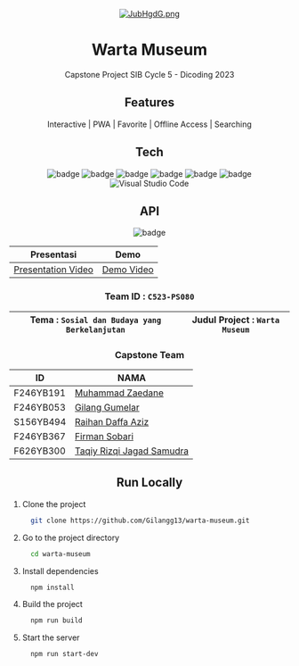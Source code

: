 <div align="center">
  
  <a href="https://freeimage.host/id"><img src="https://iili.io/JubHgdG.png" alt="JubHgdG.png" border="0"></a>
  
# Warta Museum 

Capstone Project SIB Cycle 5 - Dicoding 2023
  
## Features

 Interactive | PWA | Favorite | Offline Access | Searching

  
## Tech

![badge](https://img.shields.io/badge/Node.js-43853D?style=for-the-badge&logo=node.js&logoColor=white)
![badge](https://img.shields.io/badge/JavaScript-F7DF1E?style=for-the-badge&logo=javascript&logoColor=black)
![badge](https://img.shields.io/badge/HTML5-E34F26?style=for-the-badge&logo=html5&logoColor=white)
![badge](https://img.shields.io/badge/CSS3-1572B6?style=for-the-badge&logo=css3&logoColor=white)
![badge](https://img.shields.io/badge/Bootstrap-563D7C?style=for-the-badge&logo=bootstrap&logoColor=white)
![badge](https://img.shields.io/badge/eslint-3A33D1?style=for-the-badge&logo=eslint&logoColor=white)
![Visual Studio Code](https://img.shields.io/badge/Visual%20Studio%20Code-0078d7.svg?style=for-the-badge&logo=visual-studio-code&logoColor=white)

  
## API
![badge](https://img.shields.io/badge/Express.js-404D59?style=for-the-badge)


  | Presentasi | Demo |
  ----------|---------
 [Presentation Video](https://youtu.be/s4BxiYMD1Lg) | [Demo Video](https://youtu.be/TybFl7CRLmA) 

  
 ### Team ID : `C523-PS080`
| Tema : `Sosial dan Budaya yang Berkelanjutan`  |  Judul Project : `Warta Museum` |
 ----------------------------- |----------------------------------- 
 ### Capstone Team
 | ID | NAMA |
  ----------------|------------------
  F246YB191 | [Muhammad Zaedane](https://github.com/kerandamonyet)
  F246YB053 | [Gilang Gumelar](https://github.com/Gilangg13)
  S156YB494 | [Raihan Daffa Aziz](https://github.com/raihanndaffaa)
  F246YB367 | [Firman Sobari](https://github.com/FirmanSobari)
  F626YB300 | [Taqiy Rizqi Jagad Samudra](https://github.com/Taq1yRizqi)

## Run Locally
<div align="left">
  
1. Clone the project
    ```bash
      git clone https://github.com/Gilangg13/warta-museum.git
    ```

2. Go to the project directory
    ```bash
      cd warta-museum
    ```

3. Install dependencies
    ```bash
      npm install
    ```

4. Build the project 
    ```bash
      npm run build
    ```

5. Start the server
    ```bash
      npm run start-dev
    ```
    </div>
</div>
  
  
